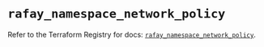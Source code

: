 # `rafay_namespace_network_policy`

Refer to the Terraform Registry for docs: [`rafay_namespace_network_policy`](https://registry.terraform.io/providers/rafaysystems/rafay/1.1.52/docs/resources/namespace_network_policy).
